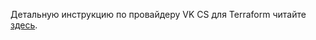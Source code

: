 Детальную инструкцию по провайдеру VK CS для Terraform читайте [здесь](https://registry.terraform.io/providers/MailRuCloudSolutions/mcs/latest/docs).
